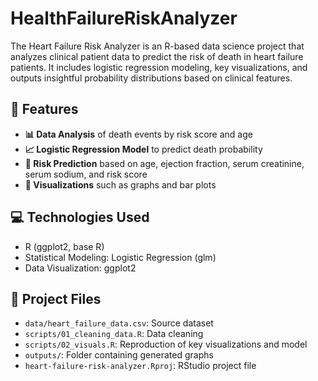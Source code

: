 # HealthFailureRiskAnalyzer
The Heart Failure Risk Analyzer is an R-based data science project that analyzes clinical patient data to predict the risk of death in heart failure patients. It includes logistic regression modeling, key visualizations, and outputs insightful probability distributions based on clinical features.

## 🚀 Features
- **📊 Data Analysis** of death events by risk score and age
- **📈 Logistic Regression Model** to predict death probability
- **🧠 Risk Prediction** based on age, ejection fraction, serum creatinine, serum sodium, and risk score
- **🎨 Visualizations** such as graphs and bar plots

## 💻 Technologies Used
- R (ggplot2, base R)
- Statistical Modeling: Logistic Regression (glm)
- Data Visualization: ggplot2

## 📁 Project Files
- `data/heart_failure_data.csv`: Source dataset
- `scripts/01_cleaning_data.R`: Data cleaning
- `scripts/02_visuals.R`: Reproduction of key visualizations and model
- `outputs/`: Folder containing generated graphs
- `heart-failure-risk-analyzer.Rproj`: RStudio project file
